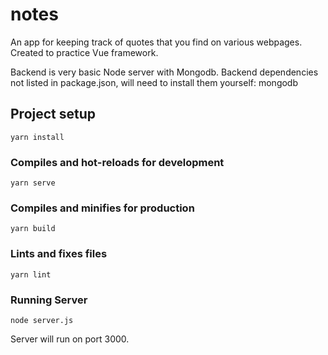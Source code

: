 # notes

An app for keeping track of quotes that you find on various webpages. Created to practice Vue framework.

Backend is very basic Node server with Mongodb. Backend dependencies not listed in package.json, will need to install them yourself: mongodb


## Project setup
```
yarn install
```

### Compiles and hot-reloads for development
```
yarn serve
```

### Compiles and minifies for production
```
yarn build
```

### Lints and fixes files
```
yarn lint
```

### Running Server
```
node server.js
```

Server will run on port 3000.
